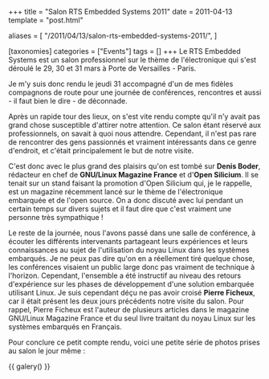 +++
title = "Salon RTS Embedded Systems 2011"
date = 2011-04-13
template = "post.html"

aliases = [
  "/2011/04/13/salon-rts-embedded-systems-2011/",
]

[taxonomies]
categories = ["Events"]
tags = []
+++
Le RTS Embedded Systems est un salon professionnel sur le thème de
l'électronique qui s'est déroulé le 29, 30 et 31 mars à Porte de Versailles -
Paris.

Je m'y suis donc rendu le jeudi 31 accompagné d'un de mes fidèles compagnons de
route pour une journée de conférences, rencontres et aussi - il faut bien le
dire - de déconnade.

Après un rapide tour des lieux, on s'est vite rendu compte qu'il n'y avait pas
grand chose susceptible d'attirer notre attention. Ce salon étant réservé aux
professionnels, on savait à quoi nous attendre. Cependant, il n'est pas rare de
rencontrer des gens passionnés et vraiment intéressants dans ce genre d'endroit,
et c'était principalement le but de notre visite.

<!-- more -->

C'est donc avec le plus grand des plaisirs qu'on est tombé sur **Denis Boder**,
rédacteur en chef de **GNU/Linux Magazine France** et d'**Open Silicium**. Il se
tenait sur un stand faisant la promotion d'Open Silicium qui, je le rappelle,
est un magazine récemment lancé sur le thème de l'électronique embarquée et de
l'open source. On a donc discuté avec lui pendant un certain temps sur divers
sujets et il faut dire que c'est vraiment une personne très sympathique !

Le reste de la journée, nous l'avons passé dans une salle de conférence, à
écouter les différents intervenants partageant leurs expériences et leurs
connaissances au sujet de l'utilisation du noyau Linux dans les systèmes
embarqués. Je ne peux pas dire qu'on en a réellement tiré quelque chose, les
conférences visaient un public large donc pas vraiment de technique à l'horizon.
Cependant, l'ensemble a été instructif au niveau des retours d'expérience sur
les phases de développement d'une solution embarquée utilisant Linux. Je suis
cependant déçu ne pas avoir croisé **Pierre Ficheux**, car il était présent les
deux jours précédents notre visite du salon. Pour rappel, Pierre Ficheux est
l'auteur de plusieurs articles dans le magazine GNU/Linux Magazine France et du
seul livre traitant du noyau Linux sur les systèmes embarqués en Français.

Pour conclure ce petit compte rendu, voici une petite série de photos prises au
salon le jour même :

{{ galery() }}
